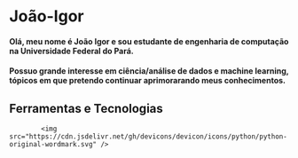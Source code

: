 # João-Igor

#### Olá, meu nome é João Igor e sou estudante de engenharia de computação na Universidade Federal do Pará.

#### Possuo grande interesse em ciência/análise de dados e machine learning, tópicos em que pretendo continuar aprimorarando meus conhecimentos.

## Ferramentas e Tecnologias



            <img src="https://cdn.jsdelivr.net/gh/devicons/devicon/icons/python/python-original-wordmark.svg" />
          

